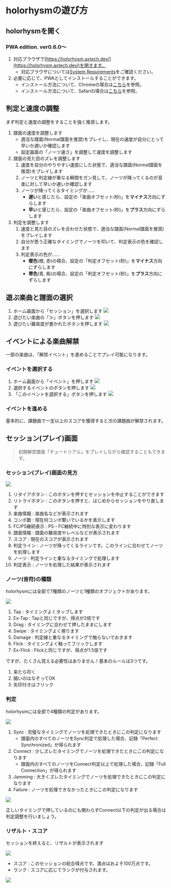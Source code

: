 # holorhysmの遊び方

## holorhysmを開く

### PWA edition. ver0.6.0〜

1. 対応ブラウザで[https://holorhysm.axtech.dev/](https://holorhysm.axtech.dev/)を開きます。
    - 対応ブラウザについては[System Requirements](#Require)をご確認ください。
2. 必要に応じて、PWAとしてインストールすることができます。
    - インストール方法について、Chromeの場合は[こちら](https://support.google.com/chrome/answer/9658361)を参照。
    - インストール方法について、Safariの場合は[こちら](https://support.apple.com/ja-jp/guide/iphone/iph42ab2f3a7/ios#iph4f9a47bbc)を参照。

## 判定と速度の調整

まず判定と速度の調整をすることを強く推奨します。

1. 譜面の速度を調整します
    - 適当な譜面(Normal譜面を推奨)をプレイし、現在の速度が自分にとって早いか遅いか確認します
    - 設定画面の「ノーツ速さ」を調整して速度を調整します
2. 譜面の見た目のズレを調整します
    1. 速度を自分のやりやすい速度にした状態で、適当な譜面(Normal譜面を推奨)をプレイします
    2. ノーツと判定線が重なる瞬間をガン見して、ノーツが降ってくるのが音楽に対して早いか遅いか確認します
    3. ノーツが降ってくるタイミングが……
        - **遅い**と感じたら、設定の「楽曲オフセット(秒)」を**マイナス**方向にずらします
        - **早い**と感じたら、設定の「楽曲オフセット(秒)」を**プラス**方向にずらします
3. 判定を調整します
    1. 速度と見た目のズレを合わせた状態で、適当な譜面(Normal譜面を推奨)をプレイします
    2. 自分が思う正確なタイミングでノーツを叩いて、判定表示の色を確認します
    3. 判定表示の色が……
        - **暖色**(橙, 赤)の場合、設定の「判定オフセット(秒)」を**マイナス**方向にずらします
        - **寒色**(青, 紫)の場合、設定の「判定オフセット(秒)」を**プラス**方向にずらします

## 遊ぶ楽曲と譜面の選択

1. ホーム画面から「セッション」を選択します
   ![](/assets/images/howtoplay/select_home.webp)
2. 遊びたい楽曲の「≫」ボタンを押します
   ![](/assets/images/howtoplay/select_music.webp)
3. 遊びたい難易度が書かれたボタンを押します
   ![](/assets/images/howtoplay/select_chart.webp)

## イベントによる楽曲解禁

一部の楽曲は、「解禁イベント」を進めることでプレイ可能になります。

### イベントを選択する

1. ホーム画面から「イベント」を押します
   ![](/assets/images/howtoplay/event_home.webp)
2. 選択するイベントのボタンを押します
   ![](/assets/images/howtoplay/event_list.webp)
3. 「このイベントを選択する」ボタンを押します
   ![](/assets/images/howtoplay/event_select.webp)

### イベントを進める

基本的に、課題曲で一定以上のスコアを獲得すると次の課題曲が解禁されます。

## セッション(プレイ)画面

> 初期解禁譜面「チュートリアル」をプレイしながら確認することもできます。

### セッション(プレイ)画面の見方

![](/assets/images/howtoplay/session_elements.webp)

1. リタイアボタン : このボタンを押すとセッションを中止することができます
2. リトライボタン : このボタンを押すと、はじめからセッションをやり直します
3. 楽曲情報 : 楽曲名などが表示されます
4. コンボ数 : 現在何コンボ繋いでいるかを表示します
5. FC/PS継続表示 : PS・FC継続中に特別な表示に変わります
6. 譜面情報 : 譜面の難易度やレベルなどが表示されます
7. スコア : 現在のスコアが表示されます
8. 判定ライン : ノーツが降ってくるラインです。このラインに合わせてノーツを処理します
9. ノーツ : 判定ラインと重なるタイミングで処理します
10. 判定表示 : ノーツを処理した結果が表示されます

### ノーツ(音符)の種類

holorhysmには全部で7種類のノーツと1種類のオブジェクトがあります。

![](/assets/images/howtoplay/session_notes.webp)

1. Tap : タイミングよくタップします
2. Ex-Tap : Tapと同じですが、得点が2倍です
3. Drag : タイミングに合わせて押したままにします
4. Swipe : タイミングよく擦ります
5. Damage : 判定線と重なるタイミングで触らないでおきます
6. Flick : タイミングよく触ってフリックします
7. Ex-Flick : Flickと同じですが、得点が1.5倍です

ですが、たくさん覚える必要性はありません！基本のルールは3つです。

1. 来たら叩く
2. 細いのはなぞってOK
3. 矢印付きはフリック

### 判定

holorhysmには全部で4種類の判定があります。

![](/assets/images/howtoplay/session_judge.webp)

1. Sync : 完璧なタイミングでノーツを処理できたときにこの判定になります
    - 譜面内のすべてのノーツをSync判定で処理した場合、記録「Perfect Synchronized」が得られます
2. Connect : 少しズレたタイミングでノーツを処理できたときにこの判定になります
    - 譜面内のすべてのノーツをConnect判定以上で処理した場合、記録「Full Connection」が得られます
3. Jamming : 大きくズレたタイミングでノーツを処理できたときにこの判定になります
4. Failure : ノーツを処理できなかったときにこの判定になります

![](/assets/images/howtoplay/session_record.webp)

正しいタイミングで押しているのにも関わらずConnect以下の判定が出る場合は判定調整を行いましょう。

### リザルト・スコア

セッションを終えると、リザルトが表示されます

![](/assets/images/howtoplay/result_display.webp)

- スコア : このセッションの総合得点です。満点はおよそ100万点です。
- ランク : スコアに応じてランクが付与されます。

![](/assets/images/howtoplay/result_rank.webp)
